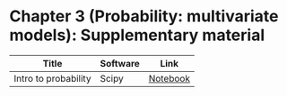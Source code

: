 # Chapter 3 (Probability: multivariate models): Supplementary material
|Title|Software|Link|
-|-|-
|Intro to probability|Scipy|[Notebook](https://colab.research.google.com/github/probml/probml-notebooks/tree/main/notebooks/prob.ipynb)